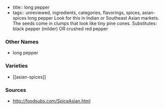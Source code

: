 - title:: long pepper
- tags:: unreviewed, ingredients, categories, flavorings, spices, asian-spices
long pepper Look for this in Indian or Southeast Asian markets. The seeds come in clumps that look like tiny pine cones. Substitutes: black pepper (milder) OR crushed red pepper

### Other Names

* long pepper

### Varieties

* [[asian-spices]]

### Sources
* http://foodsubs.com/SpiceAsian.html
